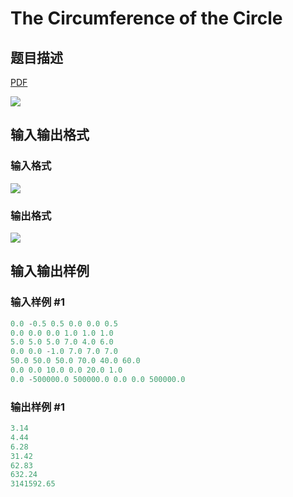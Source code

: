 # The Circumference of the Circle

## 题目描述

[problemUrl]: https://uva.onlinejudge.org/index.php?option=com_onlinejudge&Itemid=8&category=6&page=show_problem&problem=379

[PDF](https://uva.onlinejudge.org/external/4/p438.pdf)

![](https://cdn.luogu.com.cn/upload/vjudge_pic/UVA438/722d8d7a2ce3ea58fde6745eae1b3a6a9bd60bad.png)

## 输入输出格式

### 输入格式

![](https://cdn.luogu.com.cn/upload/vjudge_pic/UVA438/8dd6e0e7933b09737c6d62ff69b41344730d8db5.png)

### 输出格式

![](https://cdn.luogu.com.cn/upload/vjudge_pic/UVA438/601c3016f58f09554a2cdf0e9bd6084a0ed1e0b1.png)

## 输入输出样例

### 输入样例 #1

```cpp
0.0 -0.5 0.5 0.0 0.0 0.5
0.0 0.0 0.0 1.0 1.0 1.0
5.0 5.0 5.0 7.0 4.0 6.0
0.0 0.0 -1.0 7.0 7.0 7.0
50.0 50.0 50.0 70.0 40.0 60.0
0.0 0.0 10.0 0.0 20.0 1.0
0.0 -500000.0 500000.0 0.0 0.0 500000.0
```


### 输出样例 #1

```cpp
3.14
4.44
6.28
31.42
62.83
632.24
3141592.65
```


